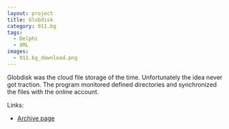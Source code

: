 ```yaml
---
layout: project
title: Globdisk
category: 911.bg
tags:
  - Delphi
  - XML
images:
  - 911.bg_download.png
---
```


Globdisk was the cloud file storage of the time. Unfortunately the idea never got traction. The program monitored defined directories and synchronized the files with the online account.

Links:

* [Archive page](http://web.archive.org/web/20060429210805/http://911.bg:80/_bc2/)
